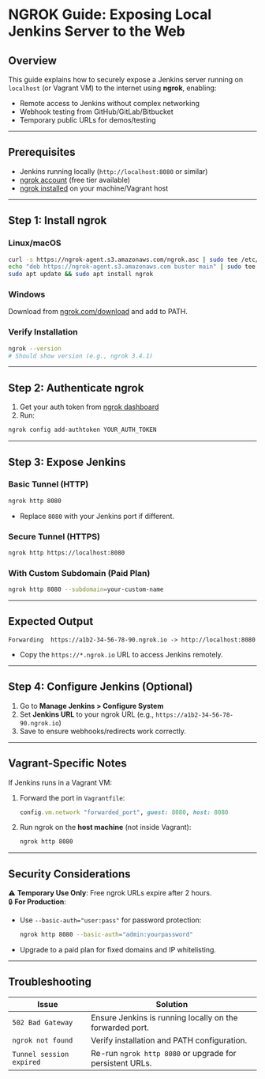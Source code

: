 # **NGROK Guide: Exposing Local Jenkins Server to the Web**

## **Overview**
This guide explains how to securely expose a Jenkins server running on `localhost` (or Vagrant VM) to the internet using **ngrok**, enabling:
- Remote access to Jenkins without complex networking
- Webhook testing from GitHub/GitLab/Bitbucket
- Temporary public URLs for demos/testing

---

## **Prerequisites**
- Jenkins running locally (`http://localhost:8080` or similar)
- [ngrok account](https://ngrok.com/) (free tier available)
- [ngrok installed](https://ngrok.com/download) on your machine/Vagrant host

---

## **Step 1: Install ngrok**
### **Linux/macOS**
```bash
curl -s https://ngrok-agent.s3.amazonaws.com/ngrok.asc | sudo tee /etc/apt/trusted.gpg.d/ngrok.asc >/dev/null
echo "deb https://ngrok-agent.s3.amazonaws.com buster main" | sudo tee /etc/apt/sources.list.d/ngrok.list
sudo apt update && sudo apt install ngrok
```

### **Windows**
Download from [ngrok.com/download](https://ngrok.com/download) and add to PATH.

### **Verify Installation**
```bash
ngrok --version
# Should show version (e.g., ngrok 3.4.1)
```

---

## **Step 2: Authenticate ngrok**
1. Get your auth token from [ngrok dashboard](https://dashboard.ngrok.com/get-started/your-authtoken)
2. Run:
```bash
ngrok config add-authtoken YOUR_AUTH_TOKEN
```

---

## **Step 3: Expose Jenkins**
### **Basic Tunnel (HTTP)**
```bash
ngrok http 8080
```
- Replace `8080` with your Jenkins port if different.

### **Secure Tunnel (HTTPS)**
```bash
ngrok http https://localhost:8080
```

### **With Custom Subdomain (Paid Plan)**
```bash
ngrok http 8080 --subdomain=your-custom-name
```

---

## **Expected Output**
```
Forwarding  https://a1b2-34-56-78-90.ngrok.io -> http://localhost:8080
```
- Copy the `https://*.ngrok.io` URL to access Jenkins remotely.

---

## **Step 4: Configure Jenkins (Optional)**
1. Go to **Manage Jenkins > Configure System**
2. Set **Jenkins URL** to your ngrok URL (e.g., `https://a1b2-34-56-78-90.ngrok.io`)
3. Save to ensure webhooks/redirects work correctly.

---

## **Vagrant-Specific Notes**
If Jenkins runs in a Vagrant VM:
1. Forward the port in `Vagrantfile`:
   ```ruby
   config.vm.network "forwarded_port", guest: 8080, host: 8080
   ```
2. Run ngrok on the **host machine** (not inside Vagrant):
   ```bash
   ngrok http 8080
   ```

---

## **Security Considerations**
⚠️ **Temporary Use Only**: Free ngrok URLs expire after 2 hours.  
🔒 **For Production**:  
- Use `--basic-auth="user:pass"` for password protection:
  ```bash
  ngrok http 8080 --basic-auth="admin:yourpassword"
  ```
- Upgrade to a paid plan for fixed domains and IP whitelisting.

---

## **Troubleshooting**
| Issue | Solution |
|-------|----------|
| `502 Bad Gateway` | Ensure Jenkins is running locally on the forwarded port. |
| `ngrok not found` | Verify installation and PATH configuration. |
| `Tunnel session expired` | Re-run `ngrok http 8080` or upgrade for persistent URLs. |



